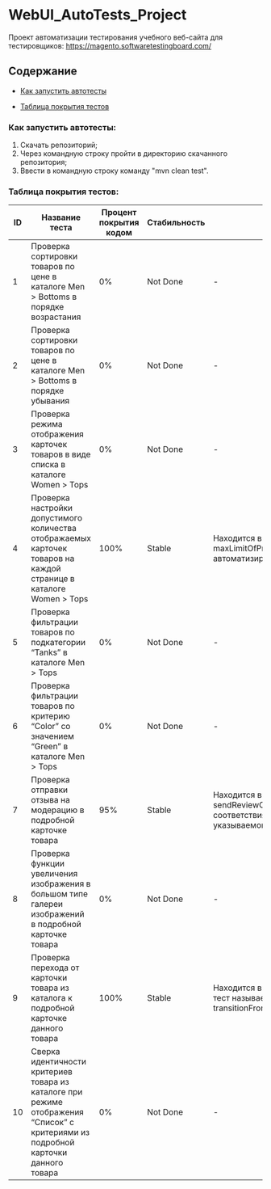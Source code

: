 # WebUI_AutoTests_Project

Проект автоматизации тестирования учебного веб-сайта для тестировщиков: https://magento.softwaretestingboard.com/

## Содержание
- [Как запустить автотесты](#запуск)

- [Таблица покрытия тестов](#покрытие)

<a name="запуск"></a>
### Как запустить автотесты: 

1. Скачать репозиторий;
2. Через командную строку пройти в директорию скачанного репозитория;
3. Ввести в командную строку команду "mvn clean test".

<a name="покрытие"></a>
### Таблица покрытия тестов: 

| ID | Название теста                                                                                                                     | Процент покрытия кодом | Стабильность | Комментарий                                                                                                                                                             |
|----|------------------------------------------------------------------------------------------------------------------------------------|------------------------|--------------|-------------------------------------------------------------------------------------------------------------------------------------------------------------------------|
| 1  | Проверка сортировки товаров по цене в каталоге Men > Bottoms в порядке возрастания                                                 | 0%                     | Not Done     | -                                                                                                                                                                       |
| 2  | Проверка сортировки товаров по цене в каталоге Men > Bottoms в порядке убывания                                                    | 0%                     | Not Done     | -                                                                                                                                                                       |
| 3  | Проверка режима отображения карточек товаров в виде списка в каталоге Women > Tops                                                 | 0%                     | Not Done     | -                                                                                                                                                                       |
| 4  | Проверка настройки допустимого количества отображаемых карточек товаров на каждой странице в каталоге Women > Tops                 | 100%                   | Stable       | Находится в классе CatalogTest, тест называется maxLimitOfProductsOnAllPagesTest. Тест полностью автоматизированный                                                     |
| 5  | Проверка фильтрации товаров по подкатегории “Tanks” в каталоге Men > Tops                                                          | 0%                     | Not Done     | -                                                                                                                                                                       |
| 6  | Проверка фильтрации товаров по критерию “Color” со значением “Green” в каталоге Men > Tops                                         | 0%                     | Not Done     | -                                                                                                                                                                       |
| 7  | Проверка отправки отзыва на модерацию в подробной карточке товара                                                                  | 95%                    | Stable       | Находится в классе ProductPageTest, тест называется sendReviewOnModerationTest. Исправить проблему не соответствия выбора подходящей звезды отзыва, указываемой в тесте |
| 8  | Проверка функции увеличения изображения в большом типе галереи изображений в подробной карточке товара                             | 0%                     | Not Done     | -                                                                                                                                                                       |
| 9  | Проверка перехода от карточки товара из каталога к подробной карточке данного товара                                               | 100%                   | Stable       | Находится в классе CatalogProductPageIntegrationTest, тест называется transitionFromCatalogFirstProductCardToItsProductPageTest.                                        |
| 10 | Сверка идентичности критериев товара из каталоге при режиме отображения “Список” с критериями из подробной карточки данного товара | 0%                     | Not Done     | -                                                                                                                                                                       |
